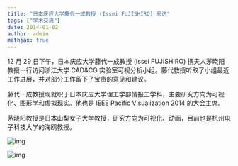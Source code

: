 ```yaml
---
title: "日本庆应大学藤代一成教授 (Issei FUJISHIRO) 来访"
tags: ["学术交流"]
date: 2014-01-02
author: admin
mathjax: true
---
```




12 月 29 日下午，日本庆应大学藤代一成教授 (Issei FUJISHIRO) 携夫人茅晓阳教授一行访问浙江大学 CAD&CG 实验室可视分析小组。藤代教授听取了小组最近工作进展，并对部分工作留下了宝贵的意见和建议。

藤代一成教授现就职于日本庆应大学理工学部情报工学科，主要研究方向为可视化、图形学和虚拟现实。他也是 IEEE Pacific Visualization 2014 的大会主席。

茅晓阳教授是日本山梨女子大学教授，研究方向为可视化、动画，目前也是杭州电子科技大学的海鸥教授。



![img](http://www.cad.zju.edu.cn/home/vagblog/wp-content/uploads/2014/01/IMG_1752.jpg)



![img](http://www.cad.zju.edu.cn/home/vagblog/wp-content/uploads/2014/01/IMG_1748.jpg)





